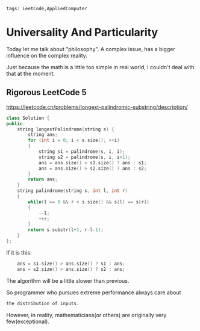 ```
tags: LeetCode,AppliedComputer
```

# Universality And Particularity

Today let me talk about "philosophy". A complex issue, has a bigger influence on the complex reality.

Just because the math is a little too simple in real world, I couldn't deal with that at the moment.

## Rigorous LeetCode 5

<https://leetcode.cn/problems/longest-palindromic-substring/description/>

```cpp
class Solution {
public:
    string longestPalindrome(string s) {
        string ans;
        for (int i = 0; i < s.size(); ++i)
        {
            string s1 = palindrome(s, i, i);
            string s2 = palindrome(s, i, i+1);
            ans = ans.size() > s1.size() ? ans : s1;
            ans = ans.size() > s2.size() ? ans : s2;
        }
        return ans;
    }
    string palindrome(string s, int l, int r)
    {
        while(l >= 0 && r < s.size() && s[l] == s[r])
        {
            --l;
            ++r;
        }
        return s.substr(l+1, r-l-1);
    }
};
```

If it is this:

```cpp
    ans = s1.size() > ans.size() ? s1 : ans;
    ans = s2.size() > ans.size() ? s2 : ans;
```

The algorithm will be a little slower than previous.

So programmer who pursues extreme performance always care about

```bash
the distribution of inputs.
```

However, in reality, mathematicians(or others) are originally very few(exceptional).
